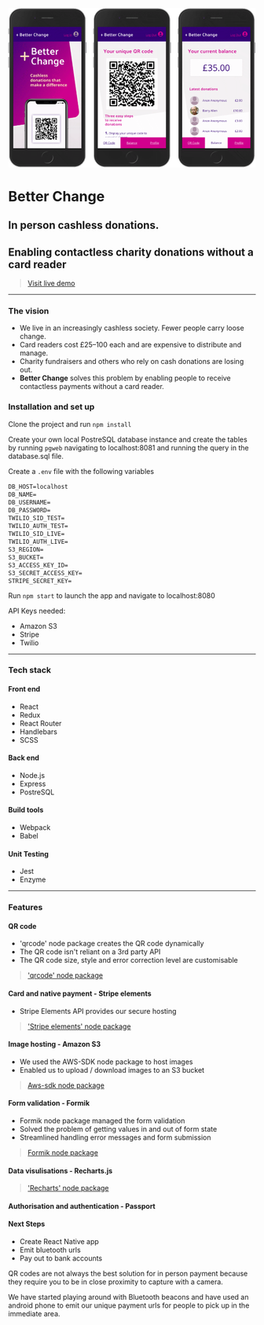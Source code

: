 ![Screenshot](./static/assets/images/screen-shots.png)

# Better Change
## In person cashless donations.
## Enabling contactless charity donations without a card reader

> [Visit live demo](http://www.betterchange.net)

--- 

### The vision

+ We live in an increasingly cashless society. Fewer people carry loose change.
+ Card readers cost £25–100 each and are expensive to distribute and manage.
+ Charity fundraisers and others who rely on cash donations are losing out.
+ **Better Change** solves this problem by enabling people to receive contactless payments without a card reader.

### Installation and set up
Clone the project and run `npm install`

Create your own local PostreSQL database instance and create the tables by running `pgweb` navigating to localhost:8081 and running the query in the database.sql file.

Create a `.env` file with the following variables
```
DB_HOST=localhost
DB_NAME=
DB_USERNAME=
DB_PASSWORD=
TWILIO_SID_TEST=
TWILIO_AUTH_TEST=
TWILIO_SID_LIVE=
TWILIO_AUTH_LIVE=
S3_REGION=
S3_BUCKET=
S3_ACCESS_KEY_ID=
S3_SECRET_ACCESS_KEY=
STRIPE_SECRET_KEY=
```
Run `npm start` to launch the app and navigate to localhost:8080

API Keys needed:

+ Amazon S3
+ Stripe
+ Twilio

---

### Tech stack

#### Front end
 - React
 - Redux
 - React Router
 - Handlebars
 - SCSS

#### Back end
- Node.js
- Express
- PostreSQL

#### Build tools
- Webpack
- Babel

#### Unit Testing
- Jest
- Enzyme
---

### Features

#### QR code 
- 'qrcode' node package creates the QR code dynamically
- The QR code isn't reliant on a 3rd party API
- The QR code size, style and error correction level are customisable
> ['qrcode' node package](https://www.npmjs.com/package/qrcode)

#### Card and native payment - Stripe elements
- Stripe Elements API provides our secure hosting
> ['Stripe elements' node package](https://stripe.com/payments/elements)

#### Image hosting - Amazon S3
- We used the AWS-SDK node package to host images
- Enabled us to upload / download images to an S3 bucket
> [Aws-sdk node package](https://www.npmjs.com/package/aws-sdk)

#### Form validation - Formik
- Formik node package managed the form validation
- Solved the problem of getting values in and out of form state
- Streamlined handling error messages and form submission
> [Formik node package](https://www.npmjs.com/package/formik)

#### Data visulisations - Recharts.js
> ['Recharts' node package](http://recharts.org/en-US/)

#### Authorisation and authentication - Passport

#### Next Steps
- Create React Native app
- Emit bluetooth urls
- Pay out to bank accounts

QR codes are not always the best solution for in person payment because they require you to be in close proximity to capture with a camera.

We have started playing around with Bluetooth beacons and have used an android phone to emit our unique payment urls for people to pick up in the immediate area.
